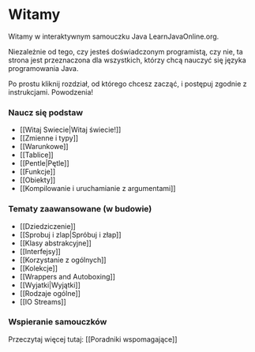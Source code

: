 # Witamy

Witamy w interaktywnym samouczku Java LearnJavaOnline.org.

Niezależnie od tego, czy jesteś doświadczonym programistą, czy nie, ta strona jest przeznaczona dla wszystkich, którzy chcą nauczyć się języka programowania Java.

Po prostu kliknij rozdział, od którego chcesz zacząć, i postępuj zgodnie z instrukcjami. Powodzenia!

### Naucz się podstaw

- [[Witaj Swiecie|Witaj świecie!]]
- [[Zmienne i typy]]
- [[Warunkowe]]
- [[Tablice]]
- [[Pentle|Pętle]]
- [[Funkcje]]
- [[Obiekty]]
- [[Kompilowanie i uruchamianie z argumentami]]

### Tematy zaawansowane (w budowie)

- [[Dziedziczenie]]
- [[Sprobuj i zlap|Spróbuj i złap]]
- [[Klasy abstrakcyjne]]
- [[Interfejsy]]
- [[Korzystanie z ogólnych]]
- [[Kolekcje]]
- [[Wrappers and Autoboxing]]
- [[Wyjatki|Wyjątki]]
- [[Rodzaje ogólne]]
- [[IO Streams]]

### Wspieranie samouczków

Przeczytaj więcej tutaj: [[Poradniki wspomagające]]




